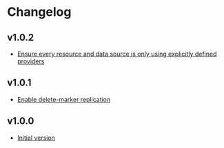 # Changelog

## v1.0.2

- [Ensure every resource and data source is only using explicitly defined providers](https://github.com/babbel/terraform-aws-s3-bucket-with-cross-region-replication/pull/4)

## v1.0.1

- [Enable delete-marker replication](https://github.com/babbel/terraform-aws-s3-bucket-with-cross-region-replication/pull/2)

## v1.0.0

- [Initial version](https://github.com/babbel/terraform-aws-s3-bucket-with-cross-region-replication/pull/1)
